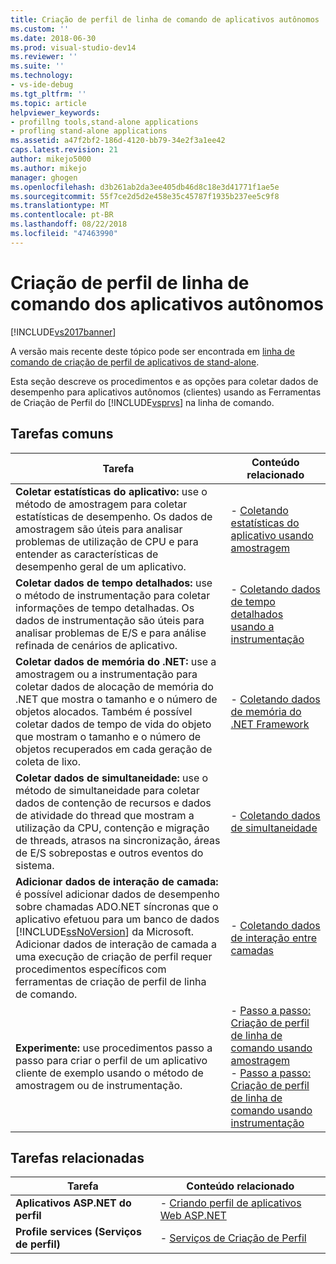```yaml
---
title: Criação de perfil de linha de comando de aplicativos autônomos | Microsoft Docs
ms.custom: ''
ms.date: 2018-06-30
ms.prod: visual-studio-dev14
ms.reviewer: ''
ms.suite: ''
ms.technology:
- vs-ide-debug
ms.tgt_pltfrm: ''
ms.topic: article
helpviewer_keywords:
- profillng tools,stand-alone applications
- profling stand-alone applications
ms.assetid: a47f2bf2-186d-4120-bb79-34e2f3a1ee42
caps.latest.revision: 21
author: mikejo5000
ms.author: mikejo
manager: ghogen
ms.openlocfilehash: d3b261ab2da3ee405db46d8c18e3d41771f1ae5e
ms.sourcegitcommit: 55f7ce2d5d2e458e35c45787f1935b237ee5c9f8
ms.translationtype: MT
ms.contentlocale: pt-BR
ms.lasthandoff: 08/22/2018
ms.locfileid: "47463990"
---
```

# <a name="command-line-profiling-of-stand-alone-applications"></a>Criação de perfil de linha de comando dos aplicativos autônomos
[!INCLUDE[vs2017banner](../includes/vs2017banner.md)]

A versão mais recente deste tópico pode ser encontrada em [linha de comando de criação de perfil de aplicativos de stand-alone](https://docs.microsoft.com/visualstudio/profiling/command-line-profiling-of-stand-alone-applications).  
  
Esta seção descreve os procedimentos e as opções para coletar dados de desempenho para aplicativos autônomos (clientes) usando as Ferramentas de Criação de Perfil do [!INCLUDE[vsprvs](../includes/vsprvs-md.md)] na linha de comando.  
  
## <a name="common-tasks"></a>Tarefas comuns  
  
|Tarefa|Conteúdo relacionado|  
|----------|---------------------|  
|**Coletar estatísticas do aplicativo:** use o método de amostragem para coletar estatísticas de desempenho. Os dados de amostragem são úteis para analisar problemas de utilização de CPU e para entender as características de desempenho geral de um aplicativo.|-   [Coletando estatísticas do aplicativo usando amostragem](../profiling/collecting-application-statistics-for-stand-alone-applications-by-using-the-profiler-command-line.md)|  
|**Coletar dados de tempo detalhados:** use o método de instrumentação para coletar informações de tempo detalhadas. Os dados de instrumentação são úteis para analisar problemas de E/S e para análise refinada de cenários de aplicativo.|-   [Coletando dados de tempo detalhados usando a instrumentação](../profiling/collecting-detailed-timing-data-for-a-stand-alone-application-by-using-the-profiler-command-line.md)|  
|**Coletar dados de memória do .NET:** use a amostragem ou a instrumentação para coletar dados de alocação de memória do .NET que mostra o tamanho e o número de objetos alocados. Também é possível coletar dados de tempo de vida do objeto que mostram o tamanho e o número de objetos recuperados em cada geração de coleta de lixo.|-   [Coletando dados de memória do .NET Framework](../profiling/collecting-dotnet-framework-memory-data-for-stand-alone-applications-by-using-the-profiler-command-line.md)|  
|**Coletar dados de simultaneidade:** use o método de simultaneidade para coletar dados de contenção de recursos e dados de atividade do thread que mostram a utilização da CPU, contenção e migração de threads, atrasos na sincronização, áreas de E/S sobrepostas e outros eventos do sistema.|-   [Coletando dados de simultaneidade](../profiling/collecting-concurrency-data-for-stand-alone-applications-by-using-the-profiler-command-line.md)|  
|**Adicionar dados de interação de camada:** é possível adicionar dados de desempenho sobre chamadas ADO.NET síncronas que o aplicativo efetuou para um banco de dados [!INCLUDE[ssNoVersion](../includes/ssnoversion-md.md)] da Microsoft. Adicionar dados de interação de camada a uma execução de criação de perfil requer procedimentos específicos com ferramentas de criação de perfil de linha de comando.|-   [Coletando dados de interação entre camadas](../profiling/adding-tier-interaction-data-from-the-command-line.md)|  
|**Experimente:** use procedimentos passo a passo para criar o perfil de um aplicativo cliente de exemplo usando o método de amostragem ou de instrumentação.|-   [Passo a passo: Criação de perfil de linha de comando usando amostragem](../profiling/walkthrough-command-line-profiling-using-sampling.md)<br />-   [Passo a passo: Criação de perfil de linha de comando usando instrumentação](../profiling/walkthrough-command-line-profiling-using-instrumentation.md)|  
  
## <a name="related-tasks"></a>Tarefas relacionadas  
  
|Tarefa|Conteúdo relacionado|  
|----------|---------------------|  
|**Aplicativos ASP.NET do perfil**|-   [Criando perfil de aplicativos Web ASP.NET](../profiling/command-line-profiling-of-aspnet-web-applications.md)|  
|**Profile services (Serviços de perfil)**|-   [Serviços de Criação de Perfil](../profiling/command-line-profiling-of-services.md)|



